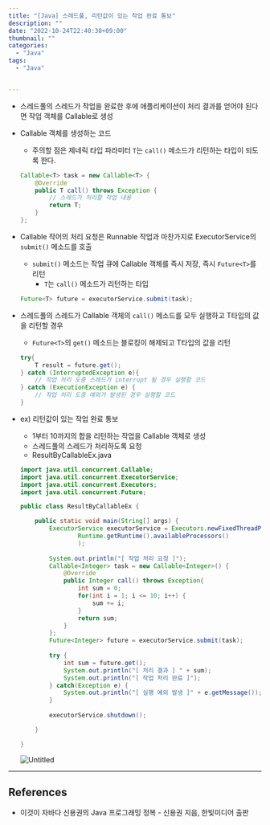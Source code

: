 ```yaml
---
title: "[Java] 스레드풀, 리턴값이 있는 작업 완료 통보"
description: ""
date: "2022-10-24T22:40:30+09:00"
thumbnail: ""
categories:
  - "Java"
tags:
  - "Java"


---
```

<!--more-->

- 스레드풀의 스레드가 작업을 완료한 후에 애플리케이션이 처리 결과를 얻어야 된다면 작업 객체를 Callable로 생성
- Callable 객체를 생성하는 코드
    - 주의할 점은 제네릭 타입 파라미터 `T`는 `call()` 메소드가 리턴하는 타입이 되도록 한다.
    
    ```java
    Callable<T> task = new Callable<T> {
    	@Override
    	public T call() throws Exception {
    		// 스레드가 처리할 작업 내용
    		return T;
    	}
    };
    ```
    
- Callable 작어의 처리 요청은 Runnable 작업과 마찬가지로 ExecutorService의 `submit()` 메소드를 호출
    - `submit()` 메소드는 작업 큐에 Callable 객체를 즉시 저장, 즉시 `Future<T>`를 리턴
        - `T`는 `call()` 메소드가 리턴하는 타입
    
    ```java
    Future<T> future = executorService.submit(task);
    ```
    
- 스레드풀의 스레드가 Callable 객체의 `call()` 메소드를 모두 실행하고 T타입의 값을 리턴할 경우
    - `Future<T>`의 `get()` 메소드는 블로킹이 해제되고 T타입의 값을 리턴
    
    ```java
    try{
    	T result = future.get();
    } catch (InterruptedException e){
    	// 작업 처리 도중 스레드가 interrupt 될 경우 실행할 코드
    } catch (ExecutionException e) {
    	// 작업 처리 도중 예외가 발생된 경우 실행할 코드
    }
    ```
    
- ex) 리턴값이 있는 작업 완료 통보
    - 1부터 10까지의 합을 리턴하는 작업을 Callable 객체로 생성
    - 스레드풀의 스레드가 처리하도록 요청
    - ResultByCallableEx.java
    
    ```java
    import java.util.concurrent.Callable;
    import java.util.concurrent.ExecutorService;
    import java.util.concurrent.Executors;
    import java.util.concurrent.Future;
    
    public class ResultByCallableEx {
    
    	public static void main(String[] args) {
    		ExecutorService executorService = Executors.newFixedThreadPool(
    				Runtime.getRuntime().availableProcessors()
    				);
    		
    		System.out.println("[ 작업 처리 요청 ]");
    		Callable<Integer> task = new Callable<Integer>() {
    			@Override
    			public Integer call() throws Exception{
    				int sum = 0;
    				for(int i = 1; i <= 10; i++) {
    					sum += i;
    				}
    				return sum;
    			}
    		};
    		Future<Integer> future = executorService.submit(task);
    		
    		try {
    			int sum = future.get();
    			System.out.println("[ 처리 결과 ] " + sum);
    			System.out.println("[ 작업 처리 완료 ]");
    		} catch(Exception e) {
    			System.out.println("[ 실행 예외 발생 ]" + e.getMessage());
    		}
    		
    		executorService.shutdown();
    
    	}
    
    }
    ```
    
    ![Untitled](/images/lang_java/multi_thread/스레드풀,_리턴값이_있는_작업_완료_통보/Untitled.png)
    

---

## References

- 이것이 자바다 신용권의 Java 프로그래밍 정복 - 신용권 지음, 한빛미디어 출판